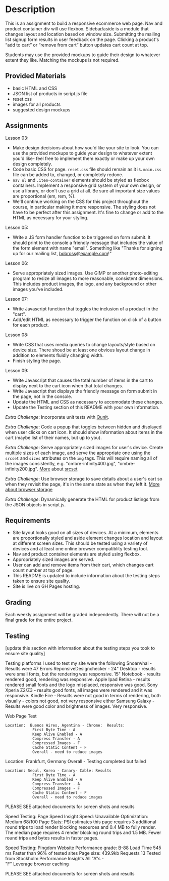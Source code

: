 # Description

This is an assignment to build a responsive ecommerce web page. Nav and product container div will use flexbox. Sidebar/aside is a module that changes layout and location based on window size. Submitting the mailing list signup form results in user feedback on the page. Clicking a product's “add to cart” or “remove from cart” button updates cart count at top.

Students may use the provided mockups to guide their design to whatever extent they like. Matching the mockups is not required.

## Provided Materials

  - basic HTML and CSS
  - JSON list of products in script.js file
  - reset.css
  - images for all products
  - suggested design mockups

## Assignments

Lesson 03:

  - Make design decisions about how you'd like your site to look. You can use the provided mockups to guide your design to whatever extent you'd like- feel free to implement them exactly or make up your own design completely.
  - Code basic CSS for page. `reset.css` file should remain as it is. `main.css` file can be added to, changed, or completely redone.
  - `nav ul` and `.item-container` elements should be styled as flexbox containers. Implement a responsive grid system of your own design, or use a library, or don't use a grid at all. Be sure all important size values are proportional (em, rem, %).
  - We'll continue working on the CSS for this project throughout the course, in particular making it more responsive. The styling does not have to be perfect after this assignment. It's fine to change or add to the HTML as necessary for your styling.

Lesson 05:

  - Write a JS form handler function to be triggered on form submit. It should print to the console a friendly message that includes the value of the form element with name "email". Something like "Thanks for signing up for our mailing list, bobross@example.com!"

Lesson 06:

  - Serve appropriately sized images. Use GIMP or another photo-editing program to resize all images to more reasonable, consistent dimensions. This includes product images, the logo, and any background or other images you've included.

Lesson 07:

  - Write Javascript function that toggles the inclusion of a product in the "cart".
  - Add/edit HTML as necessary to trigger the function on click of a button for each product.

Lesson 08:

  - Write CSS that uses media queries to change layouts/style based on device size. There shoud be at least one obvious layout change in addition to elements fluidly changing width.
  - Finish styling the page.

Lesson 09:

  - Write Javascript that causes the total number of items in the cart to display next to the cart icon when that total changes.
  - Write Javascript that displays the friendly message on form submit in the page, not in the console.
  - Update the HTML and CSS as necessary to accomodate these changes.
  - Update the Testing section of this README with your own information.

*Extra Challenge*: Incorporate unit tests with [Qunit](https://qunitjs.com/).

*Extra Challenge*: Code a popup that toggles between hidden and displayed when user clicks on cart icon. It should show information about items in the cart (maybe list of their names, but up to you).

*Extra Challenge*: Serve appropriately sized images for user's device. Create multiple sizes of each image, and serve the appropriate one using the `srcset` and `sizes` attributes on the `img` tags. This will require naming all of the images consistently, e.g. "ombre-infinity400.jpg", "ombre-infinity200.jpg". [More](https://css-tricks.com/responsive-images-youre-just-changing-resolutions-use-srcset/) about [srcset](https://developer.mozilla.org/en-US/docs/Web/HTML/Element/img)

*Extra Challenge*: Use browser storage to save details about a user's cart so when they revisit the page, it's in the same state as when they left it. [More about browser storage](https://www.w3schools.com/html/html5_webstorage.asp)

*Extra Challenge*: Dynamically generate the HTML for product listings from the JSON objects in script.js.

## Requirements

  - Site layout looks good on all sizes of devices. At a minimum, elements are proportionally styled and aside element changes location and layout at different screen sizes. This should be tested using a variety of devices and at least one online browser compatiblity testing tool.
  - Nav and product container elements are styled using flexbox.
  - Appropriately sized images are served.
  - User can add and remove items from their cart, which changes cart count number at top of page.
  - This README is updated to include information about the testing steps taken to ensure site quality.
  - Site is live on GH Pages hosting.

## Grading
Each weekly assignment will be graded independently. There will not be a final grade for the entire project.

## Testing
[update this section with information about the testing steps you took to ensure site quality]


Testing platforms I used to test my site were the following
Snoarwhal - Results were 47 Errors
ReponsiveDesignchecker - 
                        24" Desktop - results were small fonts, but the rendering was responsive.
                        15" Notebook - results rendered good, rendering was responsive.
                        Apple Ipad Retina - results rendered small fonts and the logo misplaced, responsive was good. 
                        Sony Xperia Z2/Z3 - results good fonts, all images were rendered and it was responsive.
                        Kindle Fire - Results were not good in terms of rendering, both visually - colors not good, not very responsive either
                        Samsung Galaxy - Results were good color and brightness of images.  Very responsive.
                        
    
Web Page Test
    
    Location:  Buenos Aires, Agentina - Chrome:  Results:  
                First Byte Time - A
                Keep Alive Enabled - A
                Compress Transfer - A
                Compressed Images - F
                Cache Static Content - F
                Overall - need to reduce images

Location: Frankfurt, Germany
                Overall - Testing completed but failed
  
    
    Location: Seoul, Korea - Canary- Cable: Results
                First Byte Time - A
                Keep Alive Enabled - A
                Compress Transfer - A
                Compressed Images - F
                Cache Static Content - F
                Overall - need to reduce images
    
PLEASE SEE attached documents for screen shots and results
                        
                        
Speed Testing:  Page Speed Insight
              Speed: Unavailable
              Optimization: Medium  68/100
              Page Stats:  PSI estimates this page requires 3 additional round trips to load render blocking resources and 0.4 MB to fully render.     
              The median page requires 4 render blocking round trips and 1.5 MB. Fewer round trips and bytes results in faster pages.
                  
                        
Speed Testing: Pingdom Website 
              Performance grade: B-88
              Load Time 545 ms
              Faster than 96% of tested sites
              Page size:  439.9kb
              Requests 13
              Tested from Stockholm
              Performance Insights 
                All  "A"s -  
                "F" Leverage browser caching

PLEASE SEE attached documents for screen shots and results




